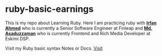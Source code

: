 # ruby-basic-earnings
This is my repo about Learning Ruby. Here I am practicing ruby with **[Irfan Ahmed](https://github.com/rubyrider)** who is currently a Senior Software Engineer at Finleap and **[Md. Asaduzzaman](https://github.com/plabon-asad)** who is currently Frontend and Rich Media Developer at Eskimi DSP.

Visit my Ruby basic syntax Notes or Docs. [Visit](https://github.com/sayanta28/ruby-basic-earnings/tree/self-study-ruby)

